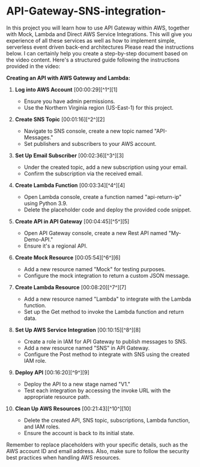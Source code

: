 # API-Gateway-SNS-integration-
In this project you will learn how to use API Gateway within AWS, together with Mock, Lambda and Direct AWS Service Integrations. This will give you experience of all these services as well as how to implement simple, serverless event driven back-end architectures
Please read the instructions below.
I can certainly help you create a step-by-step document based on the video content. Here's a structured guide following the instructions provided in the video:

**Creating an API with AWS Gateway and Lambda:**

1. **Log into AWS Account** [00:00:29][^1^][1]
   - Ensure you have admin permissions.
   - Use the Northern Virginia region (US-East-1) for this project.

2. **Create SNS Topic** [00:01:16][^2^][2]
   - Navigate to SNS console, create a new topic named "API-Messages."
   - Set publishers and subscribers to your AWS account.

3. **Set Up Email Subscriber** [00:02:36][^3^][3]
   - Under the created topic, add a new subscription using your email.
   - Confirm the subscription via the received email.

4. **Create Lambda Function** [00:03:34][^4^][4]
   - Open Lambda console, create a function named "api-return-ip" using Python 3.9.
   - Delete the placeholder code and deploy the provided code snippet.

5. **Create API in API Gateway** [00:04:45][^5^][5]
   - Open API Gateway console, create a new Rest API named "My-Demo-API."
   - Ensure it's a regional API.

6. **Create Mock Resource** [00:05:54][^6^][6]
   - Add a new resource named "Mock" for testing purposes.
   - Configure the mock integration to return a custom JSON message.

7. **Create Lambda Resource** [00:08:20][^7^][7]
   - Add a new resource named "Lambda" to integrate with the Lambda function.
   - Set up the Get method to invoke the Lambda function and return data.

8. **Set Up AWS Service Integration** [00:10:15][^8^][8]
   - Create a role in IAM for API Gateway to publish messages to SNS.
   - Add a new resource named "SNS" in API Gateway.
   - Configure the Post method to integrate with SNS using the created IAM role.

9. **Deploy API** [00:16:20][^9^][9]
   - Deploy the API to a new stage named "V1."
   - Test each integration by accessing the invoke URL with the appropriate resource path.

10. **Clean Up AWS Resources** [00:21:43][^10^][10]
    - Delete the created API, SNS topic, subscriptions, Lambda function, and IAM roles.
    - Ensure the account is back to its initial state.

Remember to replace placeholders with your specific details, such as the AWS account ID and email address. Also, make sure to follow the security best practices when handling AWS resources.
